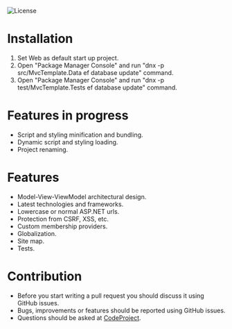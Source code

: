 ![License](https://img.shields.io/badge/license-MIT-green.svg?style=plastic)

# Installation
1. Set Web as default start up project.
2. Open "Package Manager Console" and run "dnx -p src/MvcTemplate.Data ef database update" command.
3. Open "Package Manager Console" and run "dnx -p test/MvcTemplate.Tests ef database update" command.

# Features in progress
- Script and styling minification and bundling.
- Dynamic script and styling loading.
- Project renaming.

# Features
- Model-View-ViewModel architectural design.
- Latest technologies and frameworks.
- Lowercase or normal ASP.NET urls.
- Protection from CSRF, XSS, etc.
- Custom membership providers.
- Globalization.
- Site map.
- Tests.

# Contribution
- Before you start writing a pull request you should discuss it using GitHub issues.
- Bugs, improvements or features should be reported using GitHub issues.
- Questions should be asked at [CodeProject](http://www.codeproject.com/Articles/820836/ASP-NET-MVC-Template-introduction).
